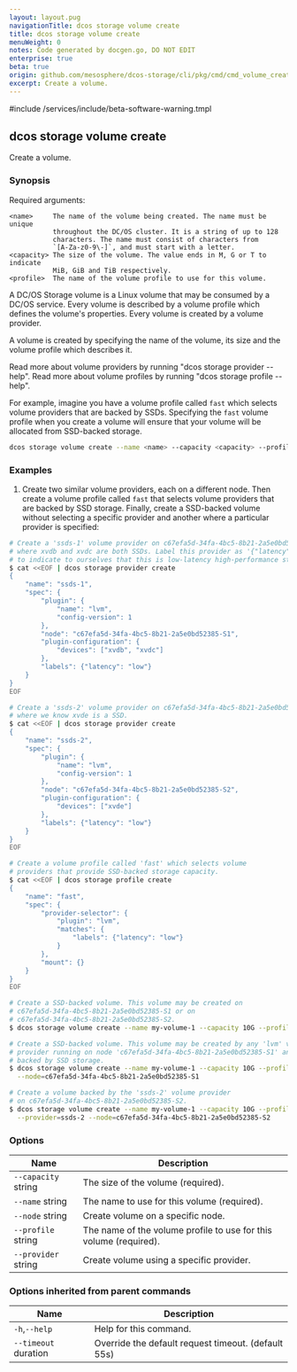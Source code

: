```yaml
---
layout: layout.pug
navigationTitle: dcos storage volume create
title: dcos storage volume create
menuWeight: 0
notes: Code generated by docgen.go, DO NOT EDIT
enterprise: true
beta: true
origin: github.com/mesosphere/dcos-storage/cli/pkg/cmd/cmd_volume_create.go
excerpt: Create a volume.
---
```

#include /services/include/beta-software-warning.tmpl

## dcos storage volume create

Create a volume.

### Synopsis

Required arguments:

    <name>     The name of the volume being created. The name must be unique
               throughout the DC/OS cluster. It is a string of up to 128
               characters. The name must consist of characters from
               `[A-Za-z0-9\-]`, and must start with a letter.
    <capacity> The size of the volume. The value ends in M, G or T to indicate
               MiB, GiB and TiB respectively.
    <profile>  The name of the volume profile to use for this volume.

A DC/OS Storage volume is a Linux volume that may be consumed by a DC/OS
service. Every volume is described by a volume profile which defines the
volume's properties. Every volume is created by a volume provider.

A volume is created by specifying the name of the volume, its size and the
volume profile which describes it.

Read more about volume providers by running "dcos storage provider --help".
Read more about volume profiles by running "dcos storage profile --help".

For example, imagine you have a volume profile called `fast` which selects
volume providers that are backed by SSDs. Specifying the `fast` volume profile
when you create a volume will ensure that your volume will be allocated from
SSD-backed storage.

```bash
dcos storage volume create --name <name> --capacity <capacity> --profile <profile> [flags]
```

### Examples

1. Create two similar volume providers, each on a different node. Then create a volume profile called `fast` that selects volume providers that are backed by SSD storage. Finally, create a SSD-backed volume without selecting a specific provider and another where a particular provider is specified:

```bash
# Create a 'ssds-1' volume provider on c67efa5d-34fa-4bc5-8b21-2a5e0bd52385-S1,
# where xvdb and xvdc are both SSDs. Label this provider as '{"latency": "low"}'
# to indicate to ourselves that this is low-latency high-performance storage.
$ cat <<EOF | dcos storage provider create
{
    "name": "ssds-1",
    "spec": {
        "plugin": {
            "name": "lvm",
            "config-version": 1
        },
        "node": "c67efa5d-34fa-4bc5-8b21-2a5e0bd52385-S1",
        "plugin-configuration": {
            "devices": ["xvdb", "xvdc"]
        },
        "labels": {"latency": "low"}
    }
}
EOF

# Create a 'ssds-2' volume provider on c67efa5d-34fa-4bc5-8b21-2a5e0bd52385-S2,
# where we know xvde is a SSD.
$ cat <<EOF | dcos storage provider create
{
    "name": "ssds-2",
    "spec": {
        "plugin": {
            "name": "lvm",
            "config-version": 1
        },
        "node": "c67efa5d-34fa-4bc5-8b21-2a5e0bd52385-S2",
        "plugin-configuration": {
            "devices": ["xvde"]
        },
        "labels": {"latency": "low"}
    }
}
EOF

# Create a volume profile called 'fast' which selects volume
# providers that provide SSD-backed storage capacity.
$ cat <<EOF | dcos storage profile create
{
    "name": "fast",
    "spec": {
        "provider-selector": {
            "plugin": "lvm",
            "matches": {
                "labels": {"latency": "low"}
            }
        },
        "mount": {}
    }
}
EOF

# Create a SSD-backed volume. This volume may be created on
# c67efa5d-34fa-4bc5-8b21-2a5e0bd52385-S1 or on
# c67efa5d-34fa-4bc5-8b21-2a5e0bd52385-S2.
$ dcos storage volume create --name my-volume-1 --capacity 10G --profile fast

# Create a SSD-backed volume. This volume may be created by any 'lvm' volume
# provider running on node 'c67efa5d-34fa-4bc5-8b21-2a5e0bd52385-S1' and is
# backed by SSD storage.
$ dcos storage volume create --name my-volume-1 --capacity 10G --profile fast \
  --node=c67efa5d-34fa-4bc5-8b21-2a5e0bd52385-S1

# Create a volume backed by the 'ssds-2' volume provider
# on c67efa5d-34fa-4bc5-8b21-2a5e0bd52385-S2.
$ dcos storage volume create --name my-volume-1 --capacity 10G --profile fast \
  --provider=ssds-2 --node=c67efa5d-34fa-4bc5-8b21-2a5e0bd52385-S2
```

### Options

Name | Description
--- | ---
`--capacity` string | The size of the volume (required).
`--name` string | The name to use for this volume (required).
`--node` string | Create volume on a specific node.
`--profile` string | The name of the volume profile to use for this volume (required).
`--provider` string | Create volume using a specific provider.

### Options inherited from parent commands

Name | Description
--- | ---
`-h`,`--help` | Help for this command.
`--timeout` duration | Override the default request timeout. (default 55s)

